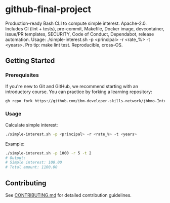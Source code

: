 # github-final-project

Production-ready Bash CLI to compute simple interest. Apache-2.0. Includes CI (lint + tests), pre-commit, Makefile, Docker image, devcontainer, issue/PR templates, SECURITY, Code of Conduct, Dependabot, release automation. Usage: ./simple-interest.sh -p &lt;principal> -r &lt;rate_%> -t &lt;years>. Pro tip: make lint test. Reproducible, cross-OS.

## Getting Started

### Prerequisites

If you're new to Git and GitHub, we recommend starting with an introductory course. You can practice by forking a learning repository:

```bash
gh repo fork https://github.com/ibm-developer-skills-network/jbbmo-Introduction-to-Git-and-GitHub --clone
```

### Usage

Calculate simple interest:

```bash
./simple-interest.sh -p <principal> -r <rate_%> -t <years>
```

Example:
```bash
./simple-interest.sh -p 1000 -r 5 -t 2
# Output:
# Simple interest: 100.00
# Total amount: 1100.00
```

## Contributing

See [CONTRIBUTING.md](CONTRIBUTING.md) for detailed contribution guidelines.
